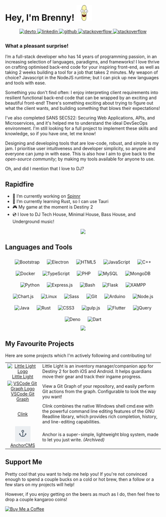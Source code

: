 # Hey, I'm Brenny! <img src="https://github.com/TheBrenny/TheBrenny/blob/7585fdcb2511e4b50da3ccc857e34de3657d4ce5/mpbh%20-%20head%20only.svg" height="50px"/>
  

<div align="center">
<a href="https://dev.to/thebrenny" target="_blank">
<img src="https://img.shields.io/badge/dev.to-%2308090A.svg?&style=for-the-badge&logo=dev.to&logoColor=white" alt=devto style="margin-bottom: 5px;" />
</a>
<a href="https://linkedin.com/in/jarod-brennfleck" target="_blank">
<img src="https://img.shields.io/badge/linkedin-%231E77B5.svg?&style=for-the-badge&logo=linkedin&logoColor=white" alt=linkedin style="margin-bottom: 5px;" />
</a>
<a href="https://github.com/TheBrenny" target="_blank">
<img src="https://img.shields.io/badge/github-%2324292e.svg?&style=for-the-badge&logo=github&logoColor=white" alt=github style="margin-bottom: 5px;" />
</a>
<a href="https://stackoverflow.com/users/2238442" target="_blank">
<img src="https://img.shields.io/badge/stackoverflow-%23F28032.svg?&style=for-the-badge&logo=stackoverflow&logoColor=white" alt=stackoverflow style="margin-bottom: 5px;" />
</a>
<a href="https://www.fiverr.com/therealbrenny" target="_blank">
<img src="https://img.shields.io/badge/fiverr-19a463?&style=for-the-badge&logo=fiverr&logoColor=white" alt=stackoverflow style="margin-bottom: 5px;" />
</a>
</div>  

### What a pleasant surprise!

I’m a full-stack developer who has 14 years of programming passion, in an increasing selection of languages, paradigms, and frameworks! I love thrive on crafting optimised back-end code for your inspiring front-end, as well as taking 2 weeks building a tool for a job that takes 2 minutes. My weapon of choice? Javascript in the NodeJS runtime; but I can pick up new languages and tools with ease.

Something you don't find often: I enjoy interpreting client requirements into resilient functional back-end code that can be wrapped by an exciting and beautiful front-end! There's something exciting about trying to figure out what the client wants, and building something that blows their expectations!

I've also completed SANS SEC522: Securing Web Applications, APIs, and Microservices, and it's helped me to understand the ideal DevSecOps environment. I'm still looking for a full project to implement these skills and knowledge, so if you have one, let me know!

Designing and developing tools that are low-code, robust, and simple is my jam. I prioritise user intuitiveness and developer simplicity, so anyone and everyone can jump in with ease. This is also how I aim to give back to the *open-source community*; by making my tools available for anyone to use.

Oh, and did I mention that I love to DJ?

## Rapidfire
- 🔭 I’m currently working on [Spinnr](https://github.com/Spinnr/spinnr)
- 🌱 I’m currently learning Rust, so I can use Tauri
- 🎮 My game at the moment is Destiny 2
- 💿 I love to DJ Tech House, Minimal House, Bass House, and Underground music!

<div align="center"><img src="https://github-readme-stats.vercel.app/api?username=thebrenny&show_icons=true&theme=dark&custom_title=TheBrenny%27s%20Github%20Stats&title_color=F8A902&bg_color=50,4B3311,111111" align="center" /></div>  

## Languages and Tools  
<div align="center">  
<img style="margin: 10px" src="https://profilinator.rishav.dev/skills-assets/bootstrap-plain.svg" alt="Bootstrap" height="25" />  
<img style="margin: 10px" src="https://profilinator.rishav.dev/skills-assets/electron-original.svg" alt="Electron" height="25" />  
<img style="margin: 10px" src="https://profilinator.rishav.dev/skills-assets/html5-original-wordmark.svg" alt="HTML5" height="25" />  
<img style="margin: 10px" src="https://profilinator.rishav.dev/skills-assets/javascript-original.svg" alt="JavaScript" height="25" />  
<img style="margin: 10px" src="https://profilinator.rishav.dev/skills-assets/cplusplus-original.svg" alt="C++" height="25" />  
<img style="margin: 10px" src="https://profilinator.rishav.dev/skills-assets/docker-original-wordmark.svg" alt="Docker" height="25" />  
<img style="margin: 10px" src="https://profilinator.rishav.dev/skills-assets/typescript-original.svg" alt="TypeScript" height="25" />  
<img style="margin: 10px" src="https://profilinator.rishav.dev/skills-assets/php-original.svg" alt="PHP" height="25" />  
<img style="margin: 10px" src="https://profilinator.rishav.dev/skills-assets/mysql-original-wordmark.svg" alt="MySQL" height="25" />  
<img style="margin: 10px" src="https://profilinator.rishav.dev/skills-assets/mongodb-original-wordmark.svg" alt="MongoDB" height="25" />  
<img style="margin: 10px" src="https://profilinator.rishav.dev/skills-assets/python-original.svg" alt="Python" height="25" />  
<img style="margin: 10px" src="https://profilinator.rishav.dev/skills-assets/express-original-wordmark.svg" alt="Express.js" height="25" />  
<img style="margin: 10px" src="https://profilinator.rishav.dev/skills-assets/gnu_bash-icon.svg" alt="Bash" height="25" />  
<img style="margin: 10px" src="https://profilinator.rishav.dev/skills-assets/flask.png" alt="Flask" height="25" />  
<img style="margin: 10px" src="https://profilinator.rishav.dev/skills-assets/xampp.png" alt="XAMPP" height="25" />  
<img style="margin: 10px" src="https://profilinator.rishav.dev/skills-assets/logo-title.svg" alt="Chart.js" height="25" />  
<img style="margin: 10px" src="https://profilinator.rishav.dev/skills-assets/linux-original.svg" alt="Linux" height="25" />  
<img style="margin: 10px" src="https://profilinator.rishav.dev/skills-assets/sass-original.svg" alt="Sass" height="25" />  
<img style="margin: 10px" src="https://profilinator.rishav.dev/skills-assets/git-scm-icon.svg" alt="Git" height="25" />  
<img style="margin: 10px" src="https://profilinator.rishav.dev/skills-assets/arduino.png" alt="Arduino" height="25" />  
<img style="margin: 10px" src="https://profilinator.rishav.dev/skills-assets/nodejs-original-wordmark.svg" alt="Node.js" height="25" />  
<img style="margin: 10px" src="https://profilinator.rishav.dev/skills-assets/java-original-wordmark.svg" alt="Java" height="25" />  
<img style="margin: 10px" src="https://profilinator.rishav.dev/skills-assets/rust-plain.svg" alt="Rust" height="25" />  
<img style="margin: 10px" src="https://profilinator.rishav.dev/skills-assets/css3-original-wordmark.svg" alt="CSS3" height="25" />  
<img style="margin: 10px" src="https://profilinator.rishav.dev/skills-assets/gulp-plain.svg" alt="gulp.js" height="25" />  
<img style="margin: 10px" src="https://profilinator.rishav.dev/skills-assets/flutterio-icon.svg" alt="Flutter" height="25" />  
<img style="margin: 10px" src="https://profilinator.rishav.dev/skills-assets/jquery.png" alt="jQuery" height="25" />  
<img style="margin: 10px" src="https://profilinator.rishav.dev/skills-assets/deno.svg" alt="Deno" height="25" />  
<img style="margin: 10px" src="https://profilinator.rishav.dev/skills-assets/dartlang-icon.svg" alt="Dart" height="25" />  
</div>  

<div align="center">
  <img src="https://github-readme-stats.vercel.app/api/top-langs/?username=thebrenny&&layout=compact&theme=dark&title_color=F8A902&bg_color=50,4B3311,111111&hide=rich%20text%20format,scilab,scss,css&card_width=450&langs_count=6&exclude_repo=learnxinyminutes-docs,content,vscode-git-graph,awesome-vscode,vorpal,jscc,inquirer-file-tree-selection,smcloudstore,flying-squid,githubgraduation-2021,shell-history,bungie-api-dart,vscode-code-runner,ginit,node-audio-windows,code-settings-sync,documentation,skqw,p5.js-sound,p5.js,generator-ng-fullstack,npm-expansions,bakingpi-www,therenewablegeneration,sad-assignment2,json-to-opai," align="center" />
</div>

## My Favourite Projects

Here are some projects which I'm actively following and contributing to!

<div align="center">
  <table>
    <tbody>
      <tr>
        <td align="center"><a href="https://github.com/LittleLightForDestiny/littlelight"><img src="https://github.com/LittleLightForDestiny/littlelight/blob/ad450cdd1b27dcc1b1a3a2c309cd372ba7088344/assets/imgs/app_icon.png" width="50px" height="50px" alt="Little Light Logo" /><br>Little Light</a></td>
        <td>Little Light is an inventory manager/companion app for Destiny 2 for both iOS and Android. It helps guardians move their gear and track their ingame progress.</td>
      </tr>
      <tr>
        <td align="center"><a href="https://github.com/mhutchie/vscode-git-graph"><img src="https://github.com/mhutchie/vscode-git-graph/blob/d7f43f429a9e024e896bac9fc65fdc530935c812/resources/icon.png" width="50px" height="50px" alt="VSCode Git Graph Logo" /><br>VSCode Git Graph</a></td>
        <td>View a Git Graph of your repository, and easily perform Git actions from the graph. Configurable to look the way you want!</td>
      </tr>
      <tr>
        <td align="center"><a href="https://github.com/chrisant996/clink">Clink</a></td>
        <td>Clink combines the native Windows shell cmd.exe with the powerful command line editing features of the GNU Readline library, which provides rich completion, history, and line-editing capabilities.</td>
      </tr>
      <tr>
        <td align="center"><a href="https://github.com/anchorcms/anchor-cms"><img src="https://raw.githubusercontent.com/TheBrenny/TheBrenny/main/anchorcms.svg" width="50px" height="50px" alt="AnchorCMS Logo" /><br>AnchorCMS</a></td>
        <td>Anchor is a super-simple, lightweight blog system, made to let you just write. <em>(Archived)</em></td>
      </tr>
    </tbody>
  </table>
</div>

## Support Me

Pretty cool that you want to help me help you! If you're not convinced enough to spend a couple bucks on a cold or hot brew, then a follow or a few stars on my projects will help!

However, if you enjoy getting on the beers as much as I do, then feel free to drop a couple kangaroo coins!

<a href="https://www.buymeacoffee.com/TheBrenny" target="_blank">
<img height="35px" src="https://img.shields.io/badge/buy%20me%20a%20beer-ffdd00?&style=for-the-badge&logo=buy%20me%20a%20coffee&logoColor=black" alt="Buy Me a Coffee" />
</a>
